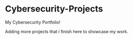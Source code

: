 # Cybersecurity-Projects
My Cybersecurity Portfolio!

Adding more projects that i finish here to showcase my work.
